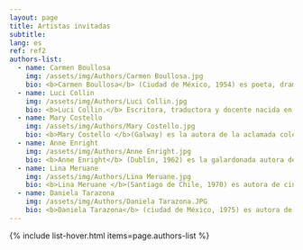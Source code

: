 ```yaml
---
layout: page
title: Artistas invitadas
subtitle:
lang: es
ref: ref2
authors-list:
  - name: Carmen Boullosa
    img: /assets/img/Authors/Carmen Boullosa.jpg
    bio: <b>Carmen Boullosa</b> (Ciudad de México, 1954) es poeta, dramaturga, novelista y ensayista. Ha publicado 18 novelas, entre las que se encuentran <i>Antes</i> (1989), <i>Son vacas, somos puercos</i> (1991), <i>Llanto</i> (1992), <i>Duerme</i> (1994), <i>Treinta años</i> (1999) y <i>Texas</i> (2013). Dos de ellas fueron nombradas Mejor Novela Publicada en México, por el periódico <i>Reforma.</i> También recibió el premio Xavier Villaurrutia, junto con una gran cantidad de premios internacionales a lo largo de su carrera, los cuales incluyen el <i>International Dublin Literary Award</i> de 2015 y el premio alemán <i>Liberatur</i>. Su obra ha sido traducida a más de ocho lenguas.<br><br>Junto con el autor Salman Rushdie, fundó la casa para escritores perseguidos de la Ciudad de México, Casa Citlaltépetl. Sus libros de arte y medios mixtos han sido exhibidos en el Museo de Arte Moderno de México y en la New York Public Library.<br><br>En cuanto a su carrera académica, Boullosa ha impartido clase y dictado conferencias en Argentina, Ecuador, Venezuela, Colombia, Francia, España, Inglaterra, Alemania y Austria; lo mismo que en universidades estadounidenses como UC-Irvine, Brown y Princeton. También fue profesora visitante en la Universidad de Nueva York (NYU), San Diego State, Georgetown y la Sorbonne. Su obra literaria ha recibido amplia atención crítica en los medios académicos.
  - name: Luci Collin
    img: /assets/img/Authors/Luci Collin.jpg
    bio: <b>Luci Collin.</b> Escritora, traductora y docente nacida en Brasil en 1964. Cursó una licenciatura en Piano/Ejecución (EMBAP, 1985), una más en Literaturas Portuguesa e Inglesa (UFPR, 1989) y otra en Percusión Clásica (EMBAP, 1990). Posee una maestría en Literatura Inglesa (UFPR, 2003), un doctorado en Lingüística y Literatura Inglesa (USP, 2003) y dos postdoctorados (USP 2010/2017) centrados en investigaciones relacionadas con la literatura irlandesa.<br><br> Como escritora de creación ha publicado más de veinte libros&#58; <i>Rosa que está </i>(2020),<i> Fascinação </i>(2019) y <i>A peça intocada </i>(2017) se encuentran entre sus textos más recientes. Sus obras se han publicado en antologías nacionales e internacionales (en Estados Unidos, Alemania, Francia, México, Uruguay, Argentina y Perú). La autora ha sido galardonada con numerosos premios literarios internacionales tales como el Prêmio Jabuti/ Poesía en 2016. Collin es profesora retirada de la Universidad Federal de Paraná (UFPR) y actualmente realiza una investigación acerca del trabajo de la poeta irlandesa Mary O’Donnell, como investigadora residente de la Cátedra Extraordinaria W.B. Yeats de Estudios Irlandeses, en la Universidad de São Paulo.<br><br> Una selección de los poemas de Luci Collin, en español, se puede consultar en <a href="https://www.vallejoandcompany.com/12-1-poemas-de-luci-collin/">este enlace.</a>
  - name: Mary Costello
    img: /assets/img/Authors/Mary Costello.jpg
    bio: <b>Mary Costello </b>(Galway) es la autora de la aclamada colección de cuentos <i>The China Factory </i>(2012), nominada al premio First Book Award, otorgado por <i>The Guardian</i>. Costello recibió becas del Consejo de las Artes en los años 2011 y 2013. Su segundo libro y primera novela, <i>Academy Street</i>, se publicó en 2014 y fue ampliamente reconocido. La novela fue incluida en la lista de textos nominados al Premio Literario Internacional de Dublín, el Premio Costa de Primera Novela y el Premio de Literatura de la Unión Europea. <i>Academy Street </i>recibió los premios a la Novela Irlandesa del Año, al igual que al Libro Irlandés del Año en 2014. Algunos de los textos de la autora han sido adaptados por la cadena BBC Radio 4. En 2019, Costello dio a conocer su más reciente novela, <i>The River Capture</i>. Actualmente radica en Dublín.
  - name: Anne Enright
    img: /assets/img/Authors/Anne Enright.jpg
    bio: <b>Anne Enright</b> (Dublín, 1962) es la galardonada autora de siete novelas, tres colecciones de cuentos y un libro de ensayos. Ha recibido numerosas distinciones a lo largo de su carrera y es miembro de la Real Sociedad de Literatura, desde 2010. En 1995, su primera novela, <i>The Wig my Father Wore</i>,<i> </i>fue nominada al Irish Times/Aer Lingus Irish Literature Prize. <i>What Are You Like?,</i> publicada en el año 2000, recibió el Premio Encore y contendió por el Premio Whitbread de Novela. En 2007, Enright dio a conocer su cuarta novela, <i>The Gathering</i>, la cual le hizo acreedora del Premio Booker y del reconocimiento de Novela Irlandesa del Año, mismo que también recibió <i>The Green Road</i> en 2015.  En febrero de 2020, Enright publicó <i>Actress</i>, su novela más reciente.<br><br> Anne Enright estudió literatura inglesa y filosofía en Trinity College, Dublín, y obtuvo una Maestría en Artes por parte de la Universidad de East Anglia, donde cursó Escritura Creativa bajo la tutela de Angela Carter. Enright ha incursionado como productora de televisión para la cadena RTE y sus relatos han aparecido en diversas revistas como <i>The New Yorker </i>y <i>The Paris Review.</i>
  - name: Lina Meruane
    img: /assets/img/Authors/Lina Meruane.jpg
    bio: <b>Lina Meruane </b>(Santiago de Chile, 1970) es autora de cinco novelas, seis libros de ensayo y numerosos relatos cortos. Su trabajo ha aparecido en múltiples revistas internacionales como <i>Lateral </i>(España), <i>The Literary Review </i>(Estados Unidos), <i>Schiffe aus Feuer</i> (Alemania), entre otras. Su primera colección de cuentos, <i>Las infantas, </i>fue publicada en 1998, tras recibir una beca del Fondo Nacional de Desarrollo Cultural y las Artes (FONDART). En 2004, dio a conocer <i>Fruta podrida</i>, novela que le hizo acreedora al Premio a la Mejor Novela Inédita, otorgado por el Consejo Nacional de la Cultura y las Artes (CNCA). En 2011, recibió el premio Anna Seghers por la calidad de su obra y, en 2012, se le otorgó el Premio Sor Juana Inés de la Cruz en la Feria Internacional del Libro de Guadalajara por su aclamada novela <i>Sangre en el ojo. </i>En 2020 publicó <i>Avidez, </i>su más reciente colección de relatos, y en 2021, el ensayo <i>Zona ciega</i>.<br><br>Meruane obtuvo una beca Guggenheim en 2004, una beca de la National Endowment for the Arts en 2010 y una estancia de un año en Berlín, por parte del Programa de Artistas Residentes de la DAAD, en 2017. Actualmente imparte clases de literatura, culturas latinoamericanas y escritura de creación en la Universidad de Nueva York.
  - name: Daniela Tarazona
    img: /assets/img/Authors/Daniela Tarazona.JPG
    bio: <b>Daniela Tarazona</b> (ciudad de México, 1975) es autora de <i>El animal sobre la piedra</i> (México, Almadía, 2008 y Argentina, Entropía, 2011). En 2012, publicó su segunda novela <i>El beso de la liebre</i> (Alfaguara), que resultó finalista del premio Las Américas (Puerto Rico) en 2013. En 2020 dio a conocer el libro <i>Clarice Lispector. La mirada en el jardín</i>, en colaboración con la ilustradora Nuria Mel (Lumen). Varias de sus obras han sido han sido traducidas al inglés y el francés.<br><br> Ha sido becaria del programa Jóvenes Creadores y es miembro del Sistema Nacional de Creadores del Fondo Nacional para la Cultura y las Artes (Fonca). En 2011, fue reconocida como uno de los 25 secretos literarios de América Latina, en la Feria Internacional del Libro de Guadalajara.
---
```


{% include list-hover.html items=page.authors-list %}

